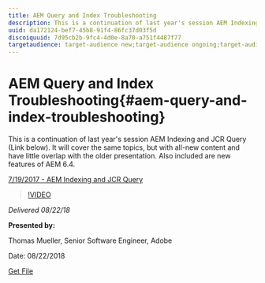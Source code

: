 ```yaml
---
title: AEM Query and Index Troubleshooting
description: This is a continuation of last year's session AEM Indexing and JCR Query (Link below). It will cover the same topics, but with all-new content and have little overlap with the older presentation. Also included are new features of AEM 6.4. 
uuid: da172124-bef7-45b8-91f4-86fc37d03f5d
discoiquuid: 7d95cb2b-9fc4-4d0e-8a70-a751f4487f77
targetaudience: target-audience new;target-audience ongoing;target-audience upgrader
---
```


# AEM Query and Index Troubleshooting{#aem-query-and-index-troubleshooting}

This is a continuation of last year's session AEM Indexing and JCR Query (Link below). It will cover the same topics, but with all-new content and have little overlap with the older presentation. Also included are new features of AEM 6.4. 

[7/19/2017 - AEM Indexing and JCR Query](https://helpx.adobe.com/experience-manager/kt/eseminars/gems/aem-indexing-jcr-query.html)

>[!VIDEO](https://video.tv.adobe.com/v/23429/?quality=0)

*Delivered 08/22/18*

**Presented by:**

Thomas Mueller, Senior Software Engineer, Adobe

Date: 08/22/2018

[Get File](assets/aem-gems-aem-queryandindextroubleshooting-08222018.pdf)
<!--
[Get back to the Overview](https://helpx.adobe.com/experience-manager/kt/eseminars/gems/aem-index.html)
-->
